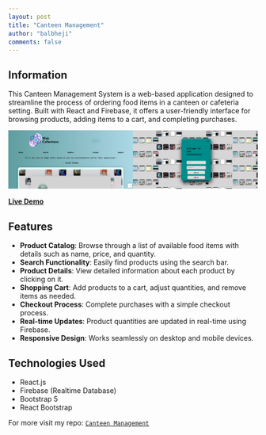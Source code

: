 ```yaml
---
layout: post
title: "Canteen Management"
author: "balbheji"
comments: false
---
```



## Information

This Canteen Management System is a web-based application designed to streamline the process of ordering food items in a canteen or cafeteria setting. Built with React and Firebase, it offers a user-friendly interface for browsing products, adding items to a cart, and completing purchases.

<img src="./Images/project-1.png" width="50%"><img src="./Images/project-2.png" width="50%">

**[Live Demo](https://sauravrwt.github.io/Canteen-Management/)**

## Features

- **Product Catalog**: Browse through a list of available food items with details such as name, price, and quantity.
- **Search Functionality**: Easily find products using the search bar.
- **Product Details**: View detailed information about each product by clicking on it.
- **Shopping Cart**: Add products to a cart, adjust quantities, and remove items as needed.
- **Checkout Process**: Complete purchases with a simple checkout process.
- **Real-time Updates**: Product quantities are updated in real-time using Firebase.
- **Responsive Design**: Works seamlessly on desktop and mobile devices.

## Technologies Used

- React.js
- Firebase (Realtime Database)
- Bootstrap 5
- React Bootstrap

For more visit my repo:  [`Canteen Management`](https://github.com/SauRavRwT/Canteen-Management)